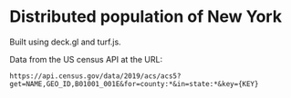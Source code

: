 Distributed population of New York
==================================

Built using deck.gl and turf.js.

Data from the US census API at the URL:

`https://api.census.gov/data/2019/acs/acs5?get=NAME,GEO_ID,B01001_001E&for=county:*&in=state:*&key={KEY}`
